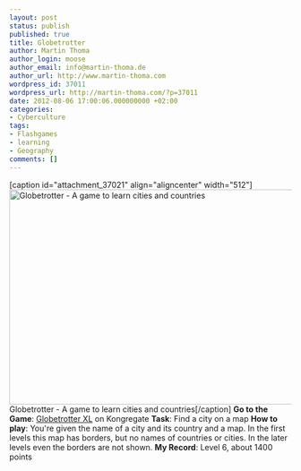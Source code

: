 ```yaml
---
layout: post
status: publish
published: true
title: Globetrotter
author: Martin Thoma
author_login: moose
author_email: info@martin-thoma.de
author_url: http://www.martin-thoma.com
wordpress_id: 37011
wordpress_url: http://martin-thoma.com/?p=37011
date: 2012-08-06 17:00:06.000000000 +02:00
categories:
- Cyberculture
tags:
- Flashgames
- learning
- Geography
comments: []
---
```

[caption id="attachment_37021" align="aligncenter" width="512"]<a href="http://martin-thoma.com/wp-content/uploads/2012/07/globetrotter-xl.png"><img src="http://martin-thoma.com/wp-content/uploads/2012/07/globetrotter-xl.png" alt="Globetrotter - A game to learn cities and countries" title="Globetrotter - A game to learn cities and countries" width="512" height="384" class="size-full wp-image-37021" /></a> Globetrotter - A game to learn cities and countries[/caption]
<strong>Go to the Game</strong>: <a href="http://www.kongregate.com/games/crafics/globetrotter-xl">Globetrotter XL</a> on Kongregate
<strong>Task</strong>: Find a city on a map
<strong>How to play</strong>: You're given the name of a city and its country and a map. In the first levels this map has borders, but no names of countries or cities. In the later levels even the borders are not shown.
<strong>My Record</strong>: Level 6, about 1400 points
